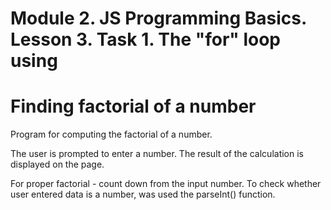 # Module 2. JS Programming Basics. Lesson 3. Task 1. The "for" loop using
# Finding factorial of a number

Program for computing the factorial of a number.

The user is prompted to enter a number. The result of the calculation is displayed on the page.

For proper factorial - count down from the input number. To check whether user entered data is a number, was used the parseInt() function.
